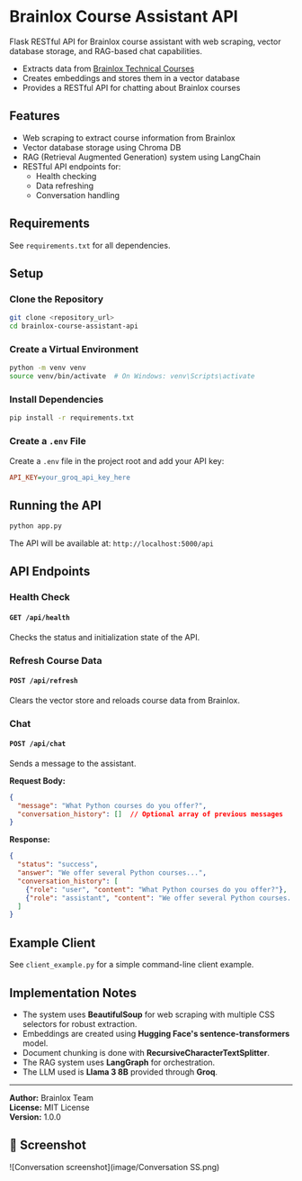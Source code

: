 # Brainlox Course Assistant API

Flask RESTful API for Brainlox course assistant with web scraping, vector database storage, and RAG-based chat capabilities.

- Extracts data from [Brainlox Technical Courses](https://brainlox.com/courses/category/technical)
- Creates embeddings and stores them in a vector database
- Provides a RESTful API for chatting about Brainlox courses

## Features

- Web scraping to extract course information from Brainlox
- Vector database storage using Chroma DB
- RAG (Retrieval Augmented Generation) system using LangChain
- RESTful API endpoints for:
  - Health checking
  - Data refreshing
  - Conversation handling

## Requirements

See `requirements.txt` for all dependencies.

## Setup

### Clone the Repository
```bash
git clone <repository_url>
cd brainlox-course-assistant-api
```

### Create a Virtual Environment
```bash
python -m venv venv
source venv/bin/activate  # On Windows: venv\Scripts\activate
```

### Install Dependencies
```bash
pip install -r requirements.txt
```

### Create a `.env` File
Create a `.env` file in the project root and add your API key:
```ini
API_KEY=your_groq_api_key_here
```

## Running the API
```bash
python app.py
```
The API will be available at: `http://localhost:5000/api`

## API Endpoints

### Health Check
#### `GET /api/health`
Checks the status and initialization state of the API.

### Refresh Course Data
#### `POST /api/refresh`
Clears the vector store and reloads course data from Brainlox.

### Chat
#### `POST /api/chat`
Sends a message to the assistant.

**Request Body:**
```json
{
  "message": "What Python courses do you offer?",
  "conversation_history": []  // Optional array of previous messages
}
```

**Response:**
```json
{
  "status": "success",
  "answer": "We offer several Python courses...",
  "conversation_history": [
    {"role": "user", "content": "What Python courses do you offer?"},
    {"role": "assistant", "content": "We offer several Python courses..."}
  ]
}
```

## Example Client
See `client_example.py` for a simple command-line client example.

## Implementation Notes

- The system uses **BeautifulSoup** for web scraping with multiple CSS selectors for robust extraction.
- Embeddings are created using **Hugging Face's sentence-transformers** model.
- Document chunking is done with **RecursiveCharacterTextSplitter**.
- The RAG system uses **LangGraph** for orchestration.
- The LLM used is **Llama 3 8B** provided through **Groq**.

---

**Author:** Brainlox Team  
**License:** MIT License  
**Version:** 1.0.0

## 📸 Screenshot
![Conversation screenshot](image/Conversation SS.png)

